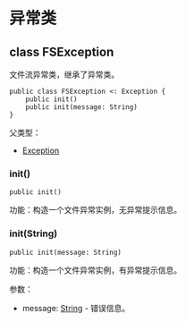 # 异常类

## class FSException

文件流异常类，继承了异常类。

```cangjie
public class FSException <: Exception {
    public init()
    public init(message: String)
}
```

父类型：

- [Exception](../../core/core_package_api/core_package_exceptions.md#class-exception)

### init()

```cangjie
public init()
```

功能：构造一个文件异常实例，无异常提示信息。

### init(String)

```cangjie
public init(message: String)
```

功能：构造一个文件异常实例，有异常提示信息。

参数：

- message: [String](../../core/core_package_api/core_package_structs.md#struct-string) - 错误信息。
